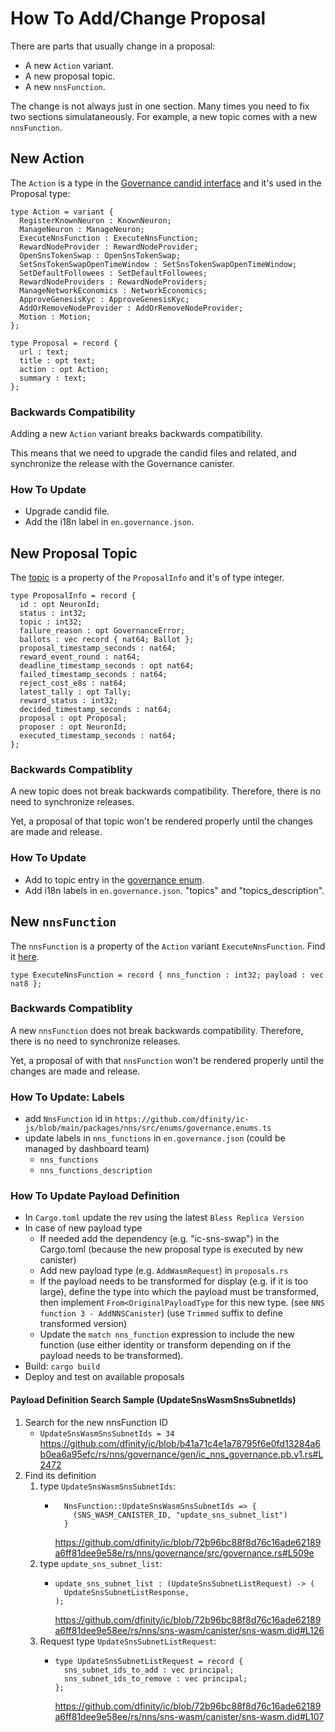 # How To Add/Change Proposal

There are parts that usually change in a proposal:

* A new `Action` variant.
* A new proposal topic.
* A new `nnsFunction`.

The change is not always just in one section. Many times you need to fix two sections simulataneously. For example, a new topic comes with a new `nnsFunction`.

## New Action

The `Action` is a type in the [Governance candid interface](https://github.com/dfinity/ic-js/blob/main/packages/nns/candid/governance.did#L3) and it's used in the Proposal type:

```
type Action = variant {
  RegisterKnownNeuron : KnownNeuron;
  ManageNeuron : ManageNeuron;
  ExecuteNnsFunction : ExecuteNnsFunction;
  RewardNodeProvider : RewardNodeProvider;
  OpenSnsTokenSwap : OpenSnsTokenSwap;
  SetSnsTokenSwapOpenTimeWindow : SetSnsTokenSwapOpenTimeWindow;
  SetDefaultFollowees : SetDefaultFollowees;
  RewardNodeProviders : RewardNodeProviders;
  ManageNetworkEconomics : NetworkEconomics;
  ApproveGenesisKyc : ApproveGenesisKyc;
  AddOrRemoveNodeProvider : AddOrRemoveNodeProvider;
  Motion : Motion;
};

type Proposal = record {
  url : text;
  title : opt text;
  action : opt Action;
  summary : text;
};
```

### Backwards Compatibility

Adding a new `Action` variant breaks backwards compatibility.

This means that we need to upgrade the candid files and related, and synchronize the release with the Governance canister.

### How To Update

- Upgrade candid file.
- Add the i18n label in `en.governance.json`.

## New Proposal Topic

The [topic](https://github.com/dfinity/ic-js/blob/main/packages/nns/candid/governance.did#L304) is a property of the `ProposalInfo` and it's of type integer.

```
type ProposalInfo = record {
  id : opt NeuronId;
  status : int32;
  topic : int32;
  failure_reason : opt GovernanceError;
  ballots : vec record { nat64; Ballot };
  proposal_timestamp_seconds : nat64;
  reward_event_round : nat64;
  deadline_timestamp_seconds : opt nat64;
  failed_timestamp_seconds : nat64;
  reject_cost_e8s : nat64;
  latest_tally : opt Tally;
  reward_status : int32;
  decided_timestamp_seconds : nat64;
  proposal : opt Proposal;
  proposer : opt NeuronId;
  executed_timestamp_seconds : nat64;
};
```

### Backwards Compatiblity

A new topic does not break backwards compatibility. Therefore, there is no need to synchronize releases.

Yet, a proposal of that topic won't be rendered properly until the changes are made and release.

### How To Update

- Add to topic entry in the [governance enum](https://github.com/dfinity/ic-js/blob/main/packages/nns/src/enums/governance.enums.ts#L15).
- Add i18n labels in `en.governance.json`. "topics" and "topics_description".

## New `nnsFunction`

The `nnsFunction` is a property of the `Action` variant `ExecuteNnsFunction`. Find it [here](https://github.com/dfinity/ic-js/blob/main/packages/nns/candid/governance.did#L102).

```
type ExecuteNnsFunction = record { nns_function : int32; payload : vec nat8 };
```

### Backwards Compatiblity

A new `nnsFunction` does not break backwards compatibility. Therefore, there is no need to synchronize releases.

Yet, a proposal of with that `nnsFunction` won't be rendered properly until the changes are made and release.

### How To Update: Labels

- add `NnsFunction` id in `https://github.com/dfinity/ic-js/blob/main/packages/nns/src/enums/governance.enums.ts`
- update labels in `nns_functions` in `en.governance.json` (could be managed by dashboard team)
  - `nns_functions`
  - `nns_functions_description`

### How To Update Payload Definition

- In `Cargo.toml` update the rev using the latest `Bless Replica Version`
- In case of new payload type
  - If needed add the dependency (e.g. "ic-sns-swap") in the Cargo.toml (because the new proposal type is executed by
    new canister)
  - Add new payload type (e.g. `AddWasmRequest`) in `proposals.rs`
  - If the payload needs to be transformed for display (e.g. if it is too large), define the type into which the payload must be transformed, then implement `From<OriginalPayloadType` for this new type. (see `NNS function 3 - AddNNSCanister`) (use `Trimmed` suffix to define transformed version)
  - Update the `match nns_function` expression to include the new function (use either identity or transform depending on if the payload needs to be transformed).
- Build: `cargo build`
- Deploy and test on available proposals

#### Payload Definition Search Sample (UpdateSnsWasmSnsSubnetIds)

1. Search for the new nnsFunction ID
   - `UpdateSnsWasmSnsSubnetIds = 34` https://github.com/dfinity/ic/blob/b41a71c4e1a78795f6e0fd13284a6b0ea6a95efc/rs/nns/governance/gen/ic_nns_governance.pb.v1.rs#L2472
2. Find its definition
   1. type `UpdateSnsWasmSnsSubnetIds`:
      - ```
          NnsFunction::UpdateSnsWasmSnsSubnetIds => {
            (SNS_WASM_CANISTER_ID, "update_sns_subnet_list")
          }
         ``` 
        https://github.com/dfinity/ic/blob/72b96bc88f8d76c16ade62189a6ff81dee9e58e/rs/nns/governance/src/governance.rs#L509e
   2. type `update_sns_subnet_list`:
      - ```
        update_sns_subnet_list : (UpdateSnsSubnetListRequest) -> (
          UpdateSnsSubnetListResponse,
        );
        ```
        https://github.com/dfinity/ic/blob/72b96bc88f8d76c16ade62189a6ff81dee9e58ee/rs/nns/sns-wasm/canister/sns-wasm.did#L126
   3. Request type `UpdateSnsSubnetListRequest`: 
      - ```
        type UpdateSnsSubnetListRequest = record {
          sns_subnet_ids_to_add : vec principal;
          sns_subnet_ids_to_remove : vec principal;
        };
        ```
        https://github.com/dfinity/ic/blob/72b96bc88f8d76c16ade62189a6ff81dee9e58ee/rs/nns/sns-wasm/canister/sns-wasm.did#L107